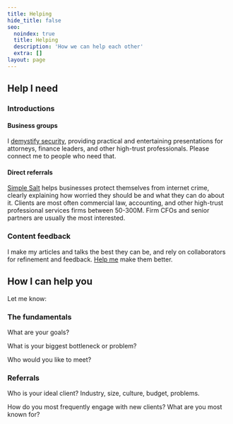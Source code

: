 ```yaml
---
title: Helping
hide_title: false
seo:
  noindex: true
  title: Helping
  description: 'How we can help each other'
  extra: []
layout: page
---
```



## Help I need

### Introductions

#### Business groups

I [demystify security](/speaking), providing practical and entertaining presentations for attorneys, finance leaders, and other high-trust professionals. Please connect me to people who need that. 

#### Direct referrals

[Simple Salt](https://simple-salt.com) helps businesses protect themselves from internet crime, clearly explaining how worried they should be and what they can do about it. Clients are most often commercial law, accounting, and other high-trust professional services firms between 50-300M. Firm CFOs and senior partners are usually the most interested.

### Content feedback

I make my articles and talks the best they can be, and rely on collaborators for refinement and feedback. [Help me](/help-content) make them better.

## How I can help you

Let me know:

### The fundamentals

What are your goals?

What is your biggest bottleneck or problem?

Who would you like to meet?

### Referrals

Who is your ideal client? Industry, size, culture, budget, problems.

How do you most frequently engage with new clients? What are you most known for?

